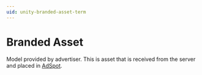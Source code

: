 ```yaml
---
uid: unity-branded-asset-term
---
```


# Branded Asset

Model provided by advertiser. This is asset that is received from the server and placed in [AdSpot](xref:unity-adspot-term).


